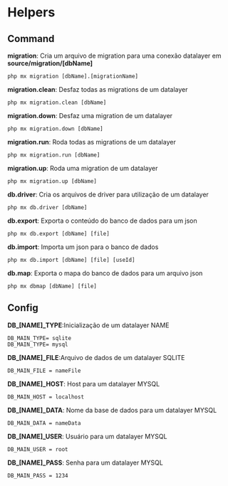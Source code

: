 # Helpers

## Command

**migration**: Cria um arquivo de migration para uma conexão datalayer em **source/migration/[dbName]**

    php mx migration [dbName].[migrationName]

**migration.clean**: Desfaz todas as migrations de um datalayer

    php mx migration.clean [dbName]

**migration.down**: Desfaz uma migration de um datalayer

    php mx migration.down [dbName]

**migration.run**: Roda todas as migrations de um datalayer

    php mx migration.run [dbName]

**migration.up**: Roda uma migration de um datalayer

    php mx migration.up [dbName]

**db.driver**: Cria os arquivos de driver para utilização de um datalayer

    php mx db.driver [dbName]

**db.export**: Exporta o conteúdo do banco de dados para um json

    php mx db.export [dbName] [file]

**db.import**: Importa um json para o banco de dados

    php mx db.import [dbName] [file] [useId]

**db.map**: Exporta o mapa do banco de dados para um arquivo json

    php mx dbmap [dbName] [file]

## Config

**DB_[NAME]_TYPE**:Inicialização de um datalayer NAME

    DB_MAIN_TYPE= sqlite 
    DB_MAIN_TYPE= mysql

**DB_[NAME]_FILE**:Arquivo de dados de um datalayer SQLITE

    DB_MAIN_FILE = nameFile

**DB_[NAME]_HOST**: Host para um datalayer MYSQL

    DB_MAIN_HOST = localhost

**DB_[NAME]_DATA**: Nome da base de dados para um datalayer MYSQL

    DB_MAIN_DATA = nameData

**DB_[NAME]_USER**: Usuário para um datalayer MYSQL

    DB_MAIN_USER = root

**DB_[NAME]_PASS**: Senha para um datalayer MYSQL

    DB_MAIN_PASS = 1234
